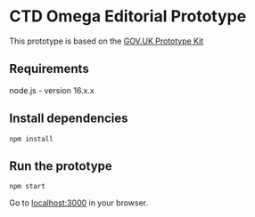 # CTD Omega Editorial Prototype
This prototype is based on the [GOV.UK Prototype Kit](https://govuk-prototype-kit.herokuapp.com/docs)
## Requirements
node.js - version 16.x.x
## Install dependencies
```
npm install
```
## Run the prototype
```
npm start
```
Go to [localhost:3000](http://localhost:3000/) in your browser.
